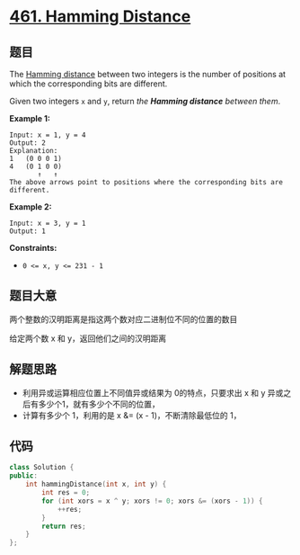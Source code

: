 # [461. Hamming Distance](https://leetcode.com/problems/hamming-distance/)

## 题目

The [Hamming distance](https://en.wikipedia.org/wiki/Hamming_distance) between two integers is the number of positions at which the corresponding bits are different.

Given two integers `x` and `y`, return *the **Hamming distance** between them*.

 

**Example 1:**

```
Input: x = 1, y = 4
Output: 2
Explanation:
1   (0 0 0 1)
4   (0 1 0 0)
       ↑   ↑
The above arrows point to positions where the corresponding bits are different.
```

**Example 2:**

```
Input: x = 3, y = 1
Output: 1
```

 

**Constraints:**

- `0 <= x, y <= 231 - 1`

## 题目大意

两个整数的汉明距离是指这两个数对应二进制位不同的位置的数目

给定两个数 x 和 y，返回他们之间的汉明距离

## 解题思路

* 利用异或运算相应位置上不同值异或结果为 0的特点，只要求出 x 和 y 异或之后有多少个1，就有多少个不同的位置，
* 计算有多少个 1，利用的是 x &= (x - 1)，不断清除最低位的 1，

## 代码

````c++
class Solution {
public:
    int hammingDistance(int x, int y) {
        int res = 0;
        for (int xors = x ^ y; xors != 0; xors &= (xors - 1)) {
            ++res;
        }
        return res;
    }
};
````

